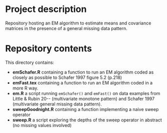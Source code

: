 # Project description
Repository hosting an EM algorithm to estimate means and covariance matrices in the presence
of a general missing data pattern.

# Repository contents
This directory contains:
- **emSchafer.R** containing a function to run an EM algorithm coded as closely as possible to
  Schafer 1997 figure 5.2 (p.218)
- **emFast.tex** containing a function to run an EM algorithm coded in a more R way.
- **em.R** a script running `emSchafer()` and `emFast()` on data examples from Little & Rubin 20--
  (multivariate monotone pattern) and Schafer 1997 (multivariate general missing data pattern).
- **sweepGoodnight.R** containing a function implementing a naive sweep operator
- **sweep.R** a script exploring the depths of the sweep operator in abstract 
  (no missing values involved)